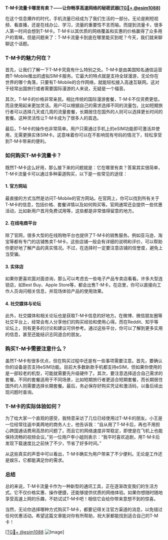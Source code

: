 **T-M卡流量卡哪里有卖？——让你畅享高速网络的秘密武器[[TG💪+ @esim1088](https://t.me/s/esim1088)]**

在这个信息爆炸的时代，手机流量已经成为了我们生活的一部分。无论是刷短视频、看直播，还是在线办公、学习，流量的重要性不言而喻。而提到流量卡，很多人第一时间会想到T-M卡。T-M卡以其优质的网络覆盖和实惠的价格赢得了众多用户的青睐。但是问题来了：T-M卡流量卡到底在哪里能买到呢？今天，我们就来聊聊这个话题。

### T-M卡的魅力何在？

首先，让我们了解一下T-M卡究竟有什么特别之处。T-M卡是由美国知名通信运营商T-Mobile推出的虚拟SIM卡服务。它最大的特点就是支持全球漫游，无论你在世界的哪个角落，只要有T-Mobile的合作网络，就能轻松接入高速互联网。这对于经常出国旅行或者需要国际漫游的人来说，无疑是一个福音。

其次，T-M卡的价格非常亲民。相比传统的国际漫游套餐，T-M卡不仅资费更低，而且使用起来更加灵活。用户可以根据自己的需求选择不同的流量包，比如短期旅行者可以选择几天或几周的流量套餐，长期居住在国外的人则可以选择更长时间的套餐。这种灵活性让T-M卡成为了很多人的首选。

最后，T-M卡的操作也非常简单。用户只需通过手机上的eSIM功能即可激活并使用，无需更换实体SIM卡。这意味着你可以在不影响现有号码的情况下，轻松享受到T-M卡带来的便利。

### 如何购买T-M卡流量卡？

既然T-M卡这么好用，那么接下来的问题就是：它在哪里有卖？答案其实很简单，T-M卡流量卡可以通过多种渠道购买，以下是一些常见的途径：

#### 1. 官方网站

最直接的方式当然是访问T-Mobile的官方网站。在官网上，你可以找到所有关于T-M卡的信息，包括价格、套餐详情以及如何购买等。官网通常还会提供一些优惠活动，比如新用户首月免费试用等，这些都是非常值得留意的地方。

#### 2. 在线电商平台

除了官网，很多大型的在线购物平台也提供了T-M卡的销售服务。例如亚马逊、淘宝等都有专门的店铺售卖T-M卡。这些店铺一般会有详细的说明和评价，可以帮助你更好地了解产品的真实情况。不过，在选择时一定要注意店铺的信誉度，避免上当受骗。

#### 3. 实体店

如果你更喜欢面对面咨询，那么可以考虑去一些电子产品专卖店看看。许多大型连锁店，如Best Buy、Apple Store等，都会出售T-M卡。在店里，你可以直接向工作人员询问相关信息，并现场体验产品的使用效果。

#### 4. 社交媒体与论坛

此外，社交媒体和相关论坛也是获取T-M卡信息的好地方。在微博、微信朋友圈等社交平台上，经常会有人分享他们的购买经验和使用心得。而在Reddit、知乎等论坛上，则有更多的讨论和建议可供参考。通过这些平台，你可以了解到更多实用的信息，甚至还能结识志同道合的朋友。

### 购买T-M卡需要注意什么？

虽然T-M卡有很多优点，但在购买过程中还是有一些事项需要注意。首先，要确认你的设备是否支持eSIM功能。目前大多数新款手机都支持eSIM，但如果你使用的是一部较老的机型，可能就需要先升级硬件了。其次，要注意选择适合自己需求的套餐。不同的套餐适用于不同场景，比如短期旅行者更适合短期套餐，而长期居住国外的人则需要选择长期套餐。最后，务必保存好购买凭证和激活码，以备后续出现问题时查询。

### T-M卡的实际体验如何？

为了给大家一个直观的感受，我特意采访了几位已经使用过T-M卡的朋友。小王是一位经常往返中美两地的商务人士，他告诉我：“自从用了T-M卡后，再也不用担心跨国通话费用高昂的问题了。而且它的网络速度非常稳定，即使是在飞机上也能保持流畅的视频会议。”另一位用户李小姐则表示：“我平时喜欢追剧，用T-M卡后发现下载速度比之前快了不少，节省了好多时间。”

从这些真实的声音中可以看出，T-M卡确实为用户带来了不少便利。无论是工作还是娱乐，它都能满足你的需求。

### 总结

总的来说，T-M卡流量卡作为一种新型的通讯工具，正在逐渐改变我们的生活方式。它不仅价格实惠、操作便捷，还能够提供优质的网络体验。如果你想随时随地享受高速上网的乐趣，不妨试试T-M卡吧！相信它会给你带来意想不到的惊喜。

当然，无论你选择哪种方式购买T-M卡，都要记得关注官方渠道的消息，以免错过任何优惠活动。希望这篇文章能对你有所帮助，祝大家都能找到适合自己的T-M卡！

[[TG💪+ @esim1088](https://t.me/s/esim1088) ![Image](https://i.postimg.cc/4NQfJmqS/Snipaste-2025-05-13-00-14-12.png)]